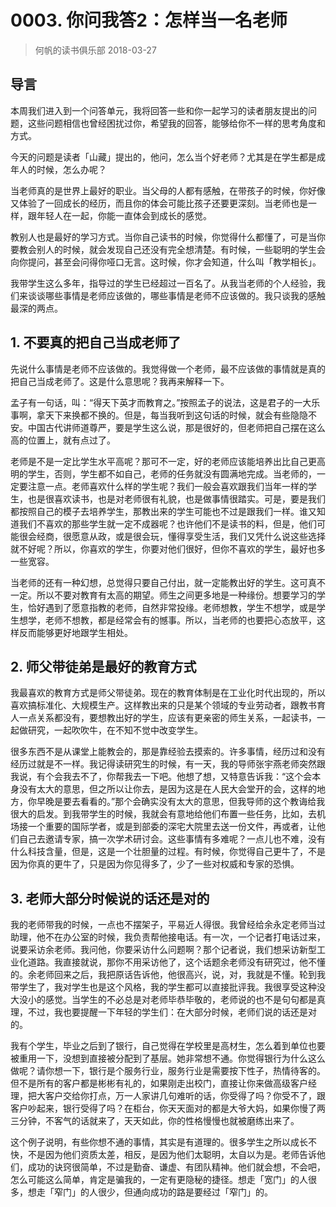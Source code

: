 # 0003. 你问我答2：怎样当一名老师
> 何帆的读书俱乐部
2018-03-27

## 导言

本周我们进入到一个问答单元，我将回答一些和你一起学习的读者朋友提出的问题，这些问题相信也曾经困扰过你，希望我的回答，能够给你不一样的思考角度和方式。

今天的问题是读者「山藏」提出的，他问，怎么当个好老师？尤其是在学生都是成年人的时候，怎么办呢？

当老师真的是世界上最好的职业。当父母的人都有感触，在带孩子的时候，你好像又体验了一回成长的经历，而且你的体会可能比孩子还要更深刻。当老师也是一样，跟年轻人在一起，你能一直体会到成长的感觉。

教别人也是最好的学习方式。当你自己读书的时候，你觉得什么都懂了，可是当你要教会别人的时候，就会发现自己还没有完全想清楚。有时候，一些聪明的学生会向你提问，甚至会问得你哑口无言。这时候，你才会知道，什么叫「教学相长」。

我带学生这么多年，指导过的学生已经超过一百名了。从我当老师的个人经验，我们来谈谈哪些事情是老师应该做的，哪些事情是老师不应该做的。我只谈我的感触最深的两点。

## 1. 不要真的把自己当成老师了
先说什么事情是老师不应该做的。我觉得做一个老师，最不应该做的事情就是真的把自己当成老师了。这是什么意思呢？我再来解释一下。

孟子有一句话，叫：“得天下英才而教育之。”按照孟子的说法，这是君子的一大乐事啊，拿天下来换都不换的。但是，每当我听到这句话的时候，就会有些隐隐不安。中国古代讲师道尊严，要是学生这么说，那是很好的，但老师把自己摆在这么高的位置上，就有点过了。

老师是不是一定比学生水平高呢？那可不一定，好的老师应该能培养出比自己更高明的学生，否则，学生都不如自己，老师的任务就没有圆满地完成。当老师的，一定要注意一点。老师喜欢什么样的学生呢？我们一般会喜欢跟我们当年一样的学生，也是很喜欢读书，也是对老师很有礼貌，也是做事情很踏实。可是，要是我们都按照自己的模子去培养学生，那教出来的学生可能也不过是跟我们一样。谁又知道我们不喜欢的那些学生就一定不成器呢？也许他们不是读书的料，但是，他们可能很会经商，很愿意从政，或是很会玩，懂得享受生活，我们又凭什么说这些选择就不好呢？所以，你喜欢的学生，你要对他们很好，但你不喜欢的学生，最好也多一些宽容。

当老师的还有一种幻想，总觉得只要自己付出，就一定能教出好的学生。这可真不一定。所以不要对教育有太高的期望。师生之间更多地是一种缘份。想要学习的学生，恰好遇到了愿意指教的老师，自然非常投缘。老师想教，学生不想学，或是学生想学，老师不想教，都是经常会有的憾事。所以，当老师的也要把心态放平，这样反而能够更好地跟学生相处。

## 2. 师父带徒弟是最好的教育方式
我最喜欢的教育方式是师父带徒弟。现在的教育体制是在工业化时代出现的，所以喜欢搞标准化、大规模生产。这样教出来的只是某个领域的专业劳动者，跟教书育人一点关系都没有，要想教出好的学生，应该有更亲密的师生关系，一起读书，一起做研究，一起吹吹牛，在不知不觉中改变学生。

很多东西不是从课堂上能教会的，那是靠经验去摸索的。许多事情，经历过和没有经历过就是不一样。我记得读研究生的时候，有一天，我的导师张宇燕老师突然跟我说，有个会我去不了，你帮我去一下吧。他想了想，又特意告诉我：“这个会本身没有太大的意思，但之所以让你去，是因为这是在人民大会堂开的会，这样的地方，你早晚是要去看看的。”那个会确实没有太大的意思，但我导师的这个教诲给我很大的启发。到我带学生的时候，我就会有意地给他们布置一些任务，比如，去机场接一个重要的国际学者，或是到部委的深宅大院里去送一份文件，再或者，让他们自己去邀请专家，搞一次学术研讨会。这些事情有多难呢？一点儿也不难，没有什么科技含量，但是，这是一个壮胆量的过程。有时候，你觉得自己更牛了，不是因为你真的更牛了，只是因为你见得多了，少了一些对权威和专家的恐惧。

## 3. 老师大部分时候说的话还是对的
我的老师带我的时候，一点也不摆架子，平易近人得很。我曾经给余永定老师当过助理，他不在办公室的时候，我负责帮他接电话。有一次，一个记者打电话过来，说要采访余老师。我问他，你要采访什么问题啊？那个记者说，我们想采访新型工业化道路。我直接就说，那你不用采访他了，这个话题余老师没有研究过，他不懂的。余老师回来之后，我把原话告诉他，他很高兴，说，对，我就是不懂。轮到我带学生了，我对学生也是这个风格，我的学生都可以直接批评我。我很享受这种没大没小的感觉。当学生的不必总是对老师毕恭毕敬的，老师说的也不是句句都是真理，不过，我也要提醒一下年轻的学生们：在大部分时候，老师们说的话还是对的。

我有个学生，毕业之后到了银行，自己觉得在学校里是高材生，怎么着到单位也要被重用一下，没想到直接被分配到了基层。她非常想不通。你觉得银行为什么这么做呢？请你想一下，银行是个服务行业，服务行业是需要按下性子，热情待客的。但不是所有的客户都是彬彬有礼的，如果刚走出校门，直接让你来做高级客户经理，把大客户交给你打点，万一人家讲几句难听的话，你受得了吗？你受不了，跟客户吵起来，银行受得了吗？在柜台，你天天面对的都是大爷大妈，如果你慢了两三分钟，不客气的话就来了，天天如此，你的性格慢慢也就被磨练出来了。

这个例子说明，有些你想不通的事情，其实是有道理的。很多学生之所以成长不快，不是因为他们资质太差，相反，是因为他们太聪明，太自以为是。老师告诉他们，成功的诀窍很简单，不过是勤奋、谦虚、有团队精神。他们就会想，不会吧，怎么可能这么简单，肯定是骗我的，一定有更隐秘的捷径。想走「宽门」的人很多，想走「窄门」的人很少，但通向成功的路是要经过「窄门」的。



